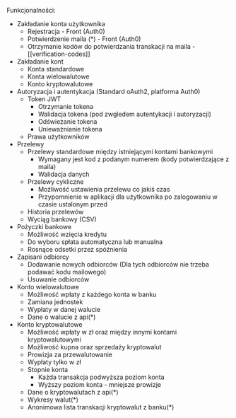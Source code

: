 
Funkcjonalności:
* Zakładanie konta użytkownika
	* Rejestracja - Front (Auth0)
	* Potwierdzenie maila (*) - Front (Auth0)
	* Otrzymanie kodów do potwierdzania transkacji na maila - [[verification-codes]]
* Zakładanie kont
	* Konta standardowe 
	* Konta wielowalutowe
	* Konto kryptowalutowe
* Autoryzacja i autentykacja (Standard oAuth2, platforma Auth0)
	* Token JWT
		* Otrzymanie tokena
		* Walidacja tokena (pod zwgledem autentykacji i autoryzacji)
		* Odświeżanie tokena
		* Unieważnianie tokena
	* Prawa użytkowników
* Przelewy
	* Przelewy standardowe między istniejącymi kontami bankowymi
		* Wymagany jest kod z podanym numerem (kody potwierdzające z maila)
		* Walidacja danych
	* Przelewy cykliczne
		* Możliwość ustawienia przelewu co jakiś czas
		* Przypomnienie w aplikacji dla użytkownika po zalogowaniu w czasie ustalonym przed
	* Historia przelewów
	* Wyciąg bankowy (CSV)
* Pożyczki bankowe
	* Możliwość wzięcia kredytu
	* Do wyboru spłata automatyczna lub manualna
	* Rosnące odsetki przez spóźnienia
* Zapisani odbiorcy
	* Dodawanie nowych odbiorców (Dla tych odbiorców nie trzeba podawać kodu mailowego)
	* Usuwanie odbiorców
* Konto wielowalutowe
	* Możliwość wpłaty z każdego konta w banku
	* Zamiana jednostek
	* Wypłaty w danej walucie
	* Dane o walucie z api(*)
* Konto kryptowalutowe
	* Możliwość wpłaty w zł oraz między innymi kontami kryptowalutowymi
	* Możliwość kupna oraz sprzedaży kryptowalut
	* Prowizja za przewalutowanie
	* Wypłaty tylko w zł
	* Stopnie konta
		* Każda transakcja podwyższa poziom konta
		* Wyższy poziom konta - mniejsze prowizje
	* Dane o kryptowalutach z api(*)
	* Wykresy walut(*)
	* Anonimowa lista transkacji kryptowalut z banku(*)